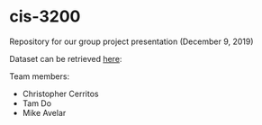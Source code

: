 # cis-3200
Repository for our group project presentation (December 9, 2019)

Dataset can be retrieved [here](https://data.lacity.org/A-Safe-City/Arrest-Data-from-2010-to-Present/yru6-6re4):

Team members:
- Christopher Cerritos
- Tam Do
- Mike Avelar
